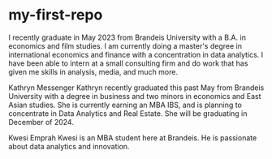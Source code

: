 # my-first-repo
I recently graduate in May 2023 from Brandeis University with a B.A. in economics and film studies. I am currently doing a master's degree in international economics and finance with a concentration in data analytics. I have been able to intern at a small consulting firm and do work that has given me skills in analysis, media, and much more.

Kathryn Messenger
Kathryn recently graduated this past May from Brandeis University with a degree in business and two minors in economics and East Asian studies. She is currently earning an MBA IBS, and is planning to concentrate in Data Analytics and Real Estate. She will be graduating in December of 2024. 

Kwesi Emprah 
Kwesi is an MBA student here at Brandeis. He is passionate about data analytics and innovation.
